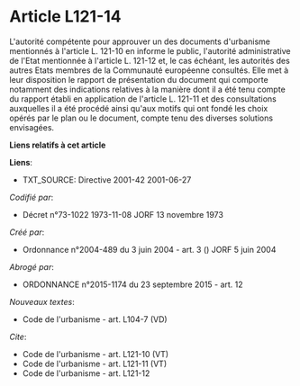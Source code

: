 # Article L121-14

L'autorité compétente pour approuver un des documents d'urbanisme mentionnés à l'article L. 121-10 en informe le public,
l'autorité administrative de l'Etat mentionnée à l'article L. 121-12 et, le cas échéant, les autorités des autres Etats
membres de la Communauté européenne consultés. Elle met à leur disposition le rapport de présentation du document qui
comporte notamment des indications relatives à la manière dont il a été tenu compte du rapport établi en application de
l'article L. 121-11 et des consultations auxquelles il a été procédé ainsi qu'aux motifs qui ont fondé les choix opérés par
le plan ou le document, compte tenu des diverses solutions envisagées.

**Liens relatifs à cet article**

**Liens**:

  - TXT_SOURCE: Directive 2001-42 2001-06-27

_Codifié par_:

  - Décret n°73-1022 1973-11-08 JORF 13 novembre 1973

_Créé par_:

  - Ordonnance n°2004-489 du 3 juin 2004 - art. 3 () JORF 5 juin 2004

_Abrogé par_:

  - ORDONNANCE n°2015-1174 du 23 septembre 2015 - art. 12

_Nouveaux textes_:

  - Code de l'urbanisme - art. L104-7 (VD)

_Cite_:

  - Code de l'urbanisme - art. L121-10 (VT)
  - Code de l'urbanisme - art. L121-11 (VT)
  - Code de l'urbanisme - art. L121-12
